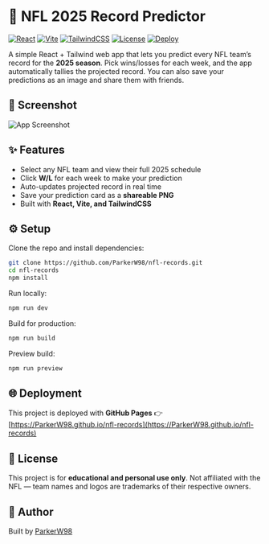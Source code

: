 # 🏈 NFL 2025 Record Predictor

[![React](https://img.shields.io/badge/React-20232A?style=for-the-badge\&logo=react\&logoColor=61DAFB)](https://react.dev/)
[![Vite](https://img.shields.io/badge/Vite-646CFF?style=for-the-badge\&logo=vite\&logoColor=FFD62E)](https://vitejs.dev/)
[![TailwindCSS](https://img.shields.io/badge/Tailwind_CSS-38B2AC?style=for-the-badge\&logo=tailwind-css\&logoColor=white)](https://tailwindcss.com/)
[![License](https://img.shields.io/badge/License-MIT-green?style=for-the-badge)](./LICENSE)
[![Deploy](https://img.shields.io/badge/Deploy-GitHub_Pages-181717?style=for-the-badge\&logo=github)](https://ParkerW98.github.io/nfl-records)

A simple React + Tailwind web app that lets you predict every NFL team’s record for the **2025 season**.
Pick wins/losses for each week, and the app automatically tallies the projected record.
You can also save your predictions as an image and share them with friends.

## 📸 Screenshot

![App Screenshot](./screenshot.png)

## ✨ Features

* Select any NFL team and view their full 2025 schedule
* Click **W/L** for each week to make your prediction
* Auto-updates projected record in real time
* Save your prediction card as a **shareable PNG**
* Built with **React, Vite, and TailwindCSS**

## ⚙️ Setup

Clone the repo and install dependencies:

```bash
git clone https://github.com/ParkerW98/nfl-records.git
cd nfl-records
npm install
```

Run locally:

```bash
npm run dev
```

Build for production:

```bash
npm run build
```

Preview build:

```bash
npm run preview
```

## 🌐 Deployment

This project is deployed with **GitHub Pages** 👉 [https://ParkerW98.github.io/nfl-records](https://ParkerW98.github.io/nfl-records)

## 📜 License

This project is for **educational and personal use only**.
Not affiliated with the NFL — team names and logos are trademarks of their respective owners.

## 👤 Author

Built by [ParkerW98](https://github.com/ParkerW98)
